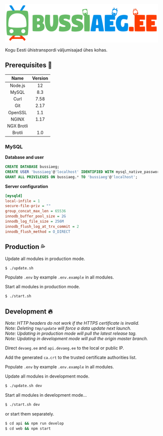 ![Bussiaeg.ee logo](https://raw.githubusercontent.com/karlkoorna/bussiaeg/master/web/public/assets/logo-single.svg?sanitize=true)

Kogu Eesti ühistranspordi väljumisajad ühes kohas.

## Prerequisites 📄

|    Name    | Version |
| :--------: | :-----: |
|  Node.js   |   12    |
|   MySQL    |   8.3   |
|    Curl    |  7.58   |
|    Git     |  2.17   |
|  OpenSSL   |   1.1   |
|   NGINX    |  1.17   |
| NGX Brotli |         |
|   Brotli   |   1.0   |

### MySQL

**Database and user**

```sql
CREATE DATABASE bussiaeg;
CREATE USER 'bussiaeg'@'localhost' IDENTIFIED WITH mysql_native_password BY 'pA$$w0rD';
GRANT ALL PRIVILEGES ON bussiaeg.* TO 'bussiaeg'@'localhost';
```

**Server configuration**

```ini
[mysqld]
local-infile = 1
secure-file-priv = ""
group_concat_max_len = 65536
innodb_buffer_pool_size = 2G
innodb_log_file_size = 256M
innodb_flush_log_at_trx_commit = 2
innodb_flush_method = O_DIRECT
```

## Production 💦

Update all modules in production mode.

```bash
$ ./update.sh
```

Populate `.env` by example `.env.example` in all modules.

Start all modules in production mode.

```bash
$ ./start.sh
```

## Development 🔥

*Note: HTTP headers do not work if the HTTPS certificate is invalid.*\
*Note: Deleting `tmp/update` will force a data update next launch.*\
*Note: Updating in production mode will pull the latest release tag.*\
*Note: Updating in development mode will pull the origin master branch.*

Direct `devaeg.ee` and `api.devaeg.ee` to the local or public IP.

Add the generated `ca.crt` to the trusted certificate authorities list.

Populate `.env` by example `.env.example` in all modules.

Update all modules in development mode.

```bash
$ ./update.sh dev
```

Start all modules in development mode...

```bash
$ ./start.sh dev
```

or start them separately.

```bash
$ cd api && npm run develop
$ cd web && npm start
```
